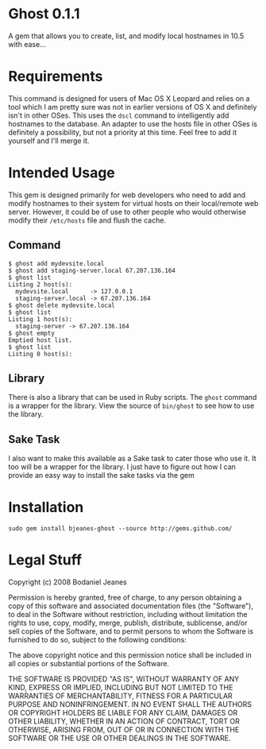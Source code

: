 Ghost 0.1.1
===========

A gem that allows you to create, list, and modify local hostnames in 10.5 with ease...

Requirements
============

This command is designed for users of Mac OS X Leopard and relies on a tool which I am pretty 
sure was not in earlier versions of OS X and definitely isn't in other OSes. This uses the `dscl`
command to intelligently add hostnames to the database. An adapter to use the hosts file in other OSes is definitely a possibility, but not a priority at this time. Feel free to add it yourself and I'll merge it.

Intended Usage
==============

This gem is designed primarily for web developers who need to add and modify hostnames to their system for virtual hosts on their local/remote web server. However, it could be of use to other people who would otherwise modify their `/etc/hosts` file and flush the cache.

Command
-------

    $ ghost add mydevsite.local
    $ ghost add staging-server.local 67.207.136.164
    $ ghost list
    Listing 2 host(s):
      mydevsite.local      -> 127.0.0.1
      staging-server.local -> 67.207.136.164
    $ ghost delete mydevsite.local    
    $ ghost list
    Listing 1 host(s):
      staging-server -> 67.207.136.164    
    $ ghost empty
    Emptied host list.
    $ ghost list
    Listing 0 host(s):

Library
-------

There is also a library that can be used in Ruby scripts. The `ghost` command is a wrapper for
the library. View the source of `bin/ghost` to see how to use the library.

Sake Task
---------

I also want to make this available as a Sake task to cater those who use it. It too will be a wrapper for the library. I just have to figure out how I can provide an easy way to install the sake tasks via the gem

Installation
============

    sudo gem install bjeanes-ghost --source http://gems.github.com/

Legal Stuff
===========

Copyright (c) 2008 Bodaniel Jeanes

Permission is hereby granted, free of charge, to any person obtaining
a copy of this software and associated documentation files (the
"Software"), to deal in the Software without restriction, including
without limitation the rights to use, copy, modify, merge, publish,
distribute, sublicense, and/or sell copies of the Software, and to
permit persons to whom the Software is furnished to do so, subject to
the following conditions:

The above copyright notice and this permission notice shall be
included in all copies or substantial portions of the Software.

THE SOFTWARE IS PROVIDED "AS IS", WITHOUT WARRANTY OF ANY KIND,
EXPRESS OR IMPLIED, INCLUDING BUT NOT LIMITED TO THE WARRANTIES OF
MERCHANTABILITY, FITNESS FOR A PARTICULAR PURPOSE AND
NONINFRINGEMENT. IN NO EVENT SHALL THE AUTHORS OR COPYRIGHT HOLDERS BE
LIABLE FOR ANY CLAIM, DAMAGES OR OTHER LIABILITY, WHETHER IN AN ACTION
OF CONTRACT, TORT OR OTHERWISE, ARISING FROM, OUT OF OR IN CONNECTION
WITH THE SOFTWARE OR THE USE OR OTHER DEALINGS IN THE SOFTWARE.